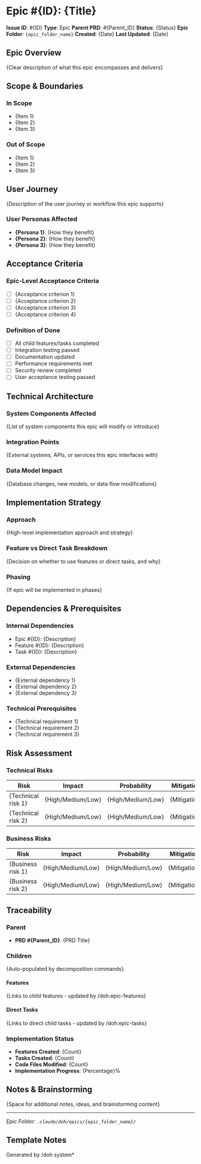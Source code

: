 # Epic #{ID}: {Title}

**Issue ID**: #{ID} **Type**: Epic **Parent PRD**: #{Parent_ID} **Status**: {Status} **Epic Folder**:
`{epic_folder_name}` **Created**: {Date} **Last Updated**: {Date}

## Epic Overview

{Clear description of what this epic encompasses and delivers}

## Scope & Boundaries

### In Scope

- {Item 1}
- {Item 2}
- {Item 3}

### Out of Scope

- {Item 1}
- {Item 2}
- {Item 3}

## User Journey

{Description of the user journey or workflow this epic supports}

### User Personas Affected

- **{Persona 1}**: {How they benefit}
- **{Persona 2}**: {How they benefit}
- **{Persona 3}**: {How they benefit}

## Acceptance Criteria

### Epic-Level Acceptance Criteria

- [ ] {Acceptance criterion 1}
- [ ] {Acceptance criterion 2}
- [ ] {Acceptance criterion 3}
- [ ] {Acceptance criterion 4}

### Definition of Done

- [ ] All child features/tasks completed
- [ ] Integration testing passed
- [ ] Documentation updated
- [ ] Performance requirements met
- [ ] Security review completed
- [ ] User acceptance testing passed

## Technical Architecture

### System Components Affected

{List of system components this epic will modify or introduce}

### Integration Points

{External systems, APIs, or services this epic interfaces with}

### Data Model Impact

{Database changes, new models, or data flow modifications}

## Implementation Strategy

### Approach

{High-level implementation approach and strategy}

### Feature vs Direct Task Breakdown

{Decision on whether to use features or direct tasks, and why}

### Phasing

{If epic will be implemented in phases}

## Dependencies & Prerequisites

### Internal Dependencies

- Epic #{ID}: {Description}
- Feature #{ID}: {Description}
- Task #{ID}: {Description}

### External Dependencies

- {External dependency 1}
- {External dependency 2}
- {External dependency 3}

### Technical Prerequisites

- {Technical requirement 1}
- {Technical requirement 2}
- {Technical requirement 3}

## Risk Assessment

### Technical Risks

| Risk               | Impact            | Probability       | Mitigation   |
| ------------------ | ----------------- | ----------------- | ------------ |
| {Technical risk 1} | {High/Medium/Low} | {High/Medium/Low} | {Mitigation} |
| {Technical risk 2} | {High/Medium/Low} | {High/Medium/Low} | {Mitigation} |

### Business Risks

| Risk              | Impact            | Probability       | Mitigation   |
| ----------------- | ----------------- | ----------------- | ------------ |
| {Business risk 1} | {High/Medium/Low} | {High/Medium/Low} | {Mitigation} |
| {Business risk 2} | {High/Medium/Low} | {High/Medium/Low} | {Mitigation} |

## Traceability

### Parent

- **PRD #{Parent_ID}**: {PRD Title}

### Children

{Auto-populated by decomposition commands}

#### Features

{Links to child features - updated by /doh:epic-features}

#### Direct Tasks

{Links to direct child tasks - updated by /doh:epic-tasks}

### Implementation Status

- **Features Created**: {Count}
- **Tasks Created**: {Count}
- **Code Files Modified**: {Count}
- **Implementation Progress**: {Percentage}%

## Notes & Brainstorming

{Space for additional notes, ideas, and brainstorming content}

---

_Epic Folder: `.claude/doh/epics/{epic_folder_name}/`_

## Template Notes

Generated by /doh system\*
